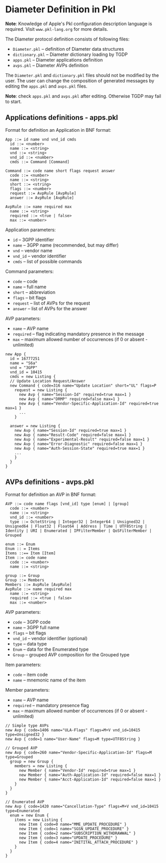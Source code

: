 # Diameter Definition in Pkl

**Note**: Knowledge of Apple's Pkl configuration description language is required.
Visit `www.pkl-lang.org` for more details.

The Diameter protocol definition consists of following files:
* `Diameter.pkl` – definition of Diameter data structures
* `dictionary.pkl` – Diameter dictionary loading by TGDP
* `apps.pkl` – Diameter applications definition
* `avps.pkl` – Diameter AVPs definition

The `Diameter.pkl` and `dictionary.pkl` files should not be modified by the user.
The user can change the composition of generated messages by editing the `apps.pkl` and `avps.pkl` files.

**Note**: check  `apps.pkl` and `avps.pkl` after editing. Otherwise TGDP may fail to start.

## Applications definitions - apps.pkl
Format for definition an Application in BNF format:
```
App ::= id name vnd vnd_id cmds
  id ::= <number>
  name ::= <string>
  vnd ::= <string>
  vnd_id ::= <number>
  cmds ::= Command [Command]

Command ::= code name short flags request answer
  code ::= <number>
  name ::= <string>
  short ::= <string>
  flags ::= <number>
  request ::= AvpRule [AvpRule]
  answer ::= AvpRule [AvpRule]

AvpRule ::= name required max
  name ::= <string>
  required ::= <true | false>
  max ::= <number>
```
Application parameters:
* `id` – 3GPP identifier
* `name` – 3GPP name (recommended, but may differ)
* `vnd` – vendor name
* `vnd_id` – vendor identifier
* `cmds` – list of possible commands

Command parameters:
* `code` – code
* `name` – full name
* `short` – abbreviation
* `flags` – bit flags
* `request` – list of AVPs for the request
* `answer` – list of AVPs for the answer

AVP parameters:
* `name` – AVP name
* `required` – flag indicating mandatory presence in the message
* `max` – maximum allowed number of occurrences (if 0 or absent - unlimited)

```pkl
new App {
  id = 16777251
  name = "S6a"
  vnd = "3GPP"
  vnd_id = 10415
  cmds = new Listing {
  // Update Location Request/Answer
  new Command { code=316 name="Update Location" short="UL" flags=P
    request = new Listing {
      new Avp { name="Session-Id" required=true max=1 }
      new Avp { name="DRMP" required=false max=1 }
      new Avp { name="Vendor-Specific-Application-Id" required=true max=1 }
      ...
    }

  answer = new Listing {
    new Avp { name="Session-Id" required=true max=1 }
    new Avp { name="Result-Code" required=false max=1 }
    new Avp { name="Experimental-Result" required=false max=1 }
    new Avp { name="Error-Diagnostic" required=false max=1 }
    new Avp { name="Auth-Session-State" required=true max=1 }
    ...
    }
  }
}
```

## AVPs definitions - avps.pkl
Format for definition an AVP in BNF format:

```
AVP ::= code name flags [vnd_id] type [enum] | [group]
  code ::= <number>
  name ::= <string>
  vnd_id ::= <number>
  type ::= OctetString | Integer32 | Integer64 | Unsigned32 | Unsigned64 | Float32 | Float64 | Address | Time | UTF8String | Identity | URI | Enumerated | IPFilterMember | QoSFilterMember | Grouped

enum ::= Enum
Enum :: = Items
Items ::== Item [Item]
Item ::= code name
  code ::= <number>
  name ::= <string>

group ::= Group
Group ::= Members
Members ::= AvpRule [AvpRule]
AvpRule ::= name required max
  name ::= <string>
  required ::= <true | false>
  max ::= <number>
```

AVP parameters:
* `code` – 3GPP code
* `name` – 3GPP full name
* `flags` – bit flags
* `vnd_id` – vendor identifier (optional)
* `type` – data type
* `Enum` – data for the Enumerated type
* `Group` – grouped AVP composition for the Grouped type

Item parameters:
* `code` – item code
* `name` – mnemonic name of the item

Member parameters:
* `name` – AVP name
* `required` – mandatory presence flag
* `max` – maximum allowed number of occurrences (if 0 or absent - unlimited)

```pkl
// Simple type AVPs
new Avp { code=1406 name="ULA-Flags" flags=M+V vnd_id=10415 type=Unsigned32 }
new Avp { code=1 name="User-Name" flags=M type=UTF8String }
```

```pkl
// Grouped AVP
new Avp { code=260 name="Vendor-Specific-Application-Id" flags=M type=Grouped
  group = new Group {
    members = new Listing {
      new Member { name="Vendor-Id" required=true max=1 }
      new Member { name="Auth-Application-Id" required=false max=1 }
      new Member { name="Acct-Application-Id" required=false max=1 }
    }
  }
}
```

```pkl
// Enumerated AVP
new Avp { code=1420 name="Cancellation-Type" flags=M+V vnd_id=10415 type=Enumerated
  enum = new Enum {
    items = new Listing {
      new Item { code=0 name="MME_UPDATE_PROCEDURE" }
      new Item { code=1 name="SGSN_UPDATE_PROCEDURE" }
      new Item { code=2 name="SUBSCRIPTION_WITHDRAWWAL" }
      new Item { code=3 name="UPDATE_PROCEDURE" }
      new Item { code=4 name="INITITAL_ATTACH_PROCEDURE" }
    }
  }
}
```
